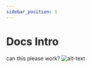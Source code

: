 ```yaml
---
sidebar_position: 1
---
```


# Docs Intro
can this please work?
![alt-text](https://github.com/neutraltone/awesome-stock-resources/blob/master/img/splash.jpg?raw=true)


